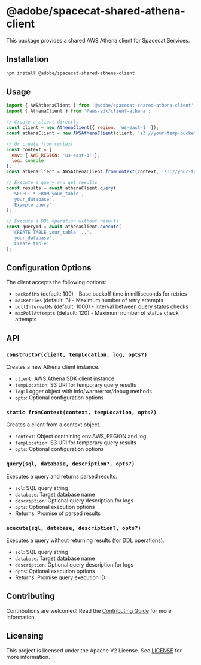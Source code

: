 # @adobe/spacecat-shared-athena-client

This package provides a shared AWS Athena client for Spacecat Services.

## Installation

```bash
npm install @adobe/spacecat-shared-athena-client
```

## Usage

```javascript
import { AWSAthenaClient } from '@adobe/spacecat-shared-athena-client';
import { AthenaClient } from '@aws-sdk/client-athena';

// Create a client directly
const client = new AthenaClient({ region: 'us-east-1' });
const athenaClient = new AWSAthenaClient(client, 's3://your-temp-bucket/', console);

// Or create from context
const context = {
  env: { AWS_REGION: 'us-east-1' },
  log: console
};
const athenaClient = AWSAthenaClient.fromContext(context, 's3://your-temp-bucket/');

// Execute a query and get results
const results = await athenaClient.query(
  'SELECT * FROM your_table',
  'your_database',
  'Example query'
);

// Execute a DDL operation without results
const queryId = await athenaClient.execute(
  'CREATE TABLE your_table ...',
  'your_database',
  'Create table'
);
```

## Configuration Options

The client accepts the following options:

- `backoffMs` (default: 100) - Base backoff time in milliseconds for retries
- `maxRetries` (default: 3) - Maximum number of retry attempts
- `pollIntervalMs` (default: 1000) - Interval between query status checks
- `maxPollAttempts` (default: 120) - Maximum number of status check attempts

## API

### `constructor(client, tempLocation, log, opts?)`

Creates a new Athena client instance.

- `client`: AWS Athena SDK client instance
- `tempLocation`: S3 URI for temporary query results
- `log`: Logger object with info/warn/error/debug methods
- `opts`: Optional configuration options

### `static fromContext(context, tempLocation, opts?)`

Creates a client from a context object.

- `context`: Object containing env.AWS_REGION and log
- `tempLocation`: S3 URI for temporary query results
- `opts`: Optional configuration options

### `query(sql, database, description?, opts?)`

Executes a query and returns parsed results.

- `sql`: SQL query string
- `database`: Target database name
- `description`: Optional query description for logs
- `opts`: Optional execution options
- Returns: Promise<Array> of parsed results

### `execute(sql, database, description?, opts?)`

Executes a query without returning results (for DDL operations).

- `sql`: SQL query string
- `database`: Target database name
- `description`: Optional query description for logs
- `opts`: Optional execution options
- Returns: Promise<string> query execution ID

## Contributing

Contributions are welcomed! Read the [Contributing Guide](./.github/CONTRIBUTING.md) for more information.

## Licensing

This project is licensed under the Apache V2 License. See [LICENSE](LICENSE.txt) for more information. 